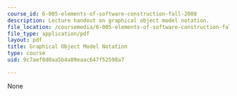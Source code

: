 ```yaml
---
course_id: 6-005-elements-of-software-construction-fall-2008
description: Lecture handout on graphical object model notation.
file_location: /coursemedia/6-005-elements-of-software-construction-fall-2008/9c7aef0d0aa5b4a09eaac647f52598a7_MIT6_005f08_lec_object_model.pdf
file_type: application/pdf
layout: pdf
title: Graphical Object Model Notation
type: course
uid: 9c7aef0d0aa5b4a09eaac647f52598a7

---
```

None